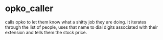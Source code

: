 # opko_caller
 calls opko to let them know what a shitty job they are doing. It iterates through the list of people, uses that name to dial digits associated with their extension and tells them the stock price. 
